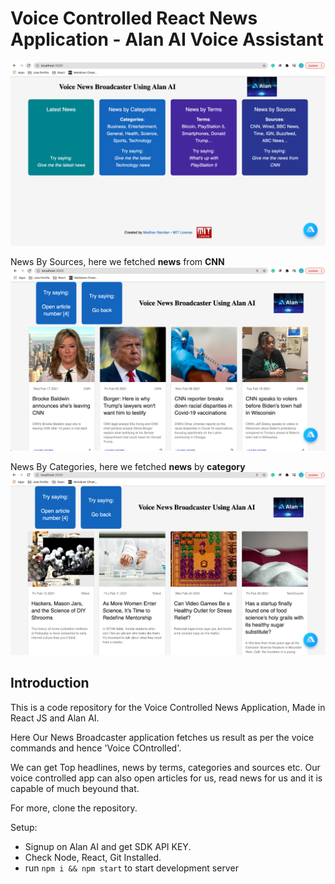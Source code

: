 # Voice Controlled React News Application - Alan AI Voice Assistant

![Home Page](https://github.com/madhav06/projectImages/blob/master/alan_ai_01.png)

News By Sources, here we fetched **news** from **CNN**
![News By Sources](https://github.com/madhav06/projectImages/blob/master/alan_ai_source_02.png)

News By Categories, here we fetched **news** by **category**
![News By Categoty](https://github.com/madhav06/projectImages/blob/master/alan_ai_category_03.png)

## Introduction

This is a code repository for the Voice Controlled News Application, Made in React JS and Alan AI.

Here Our News Broadcaster application fetches us result as per the voice commands and hence 'Voice COntrolled'.

We can get Top headlines, news by terms, categories and sources etc. Our voice controlled app can also open articles for us, read news for us and it is capable of much beyound that.

For more, clone the repository.

Setup:

- Signup on Alan AI and get SDK API KEY.
- Check Node, React, Git Installed.
- run `npm i && npm start` to start development server

